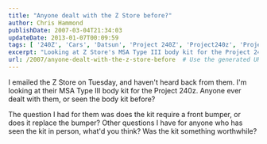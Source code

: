 ```yaml
---
title: "Anyone dealt with the Z Store before?"
author: Chris Hammond
publishDate: 2007-03-04T21:34:03
updateDate: 2013-01-07T00:09:59
tags: [ '240Z', 'Cars', 'Datsun', 'Project 240Z', 'Project240z', 'Project240Zcom' ]
excerpt: "Looking at Z Store's MSA Type III body kit for the Project 240z but waiting for a response. Does it replace the bumper or require one? Worth it?"
url: /2007/anyone-dealt-with-the-z-store-before  # Use the generated URL with year
---
```

<p>I emailed the Z Store on Tuesday, and haven't heard back from them. I'm looking at their MSA Type III body kit for the Project 240z. Anyone ever dealt with them, or seen the body kit before?</p> <p>The question I had for them was does the kit require a front bumper, or does it replace the bumper? Other questions I have for anyone who has seen the kit in person, what'd you think? Was the kit something worthwhile?</p>

